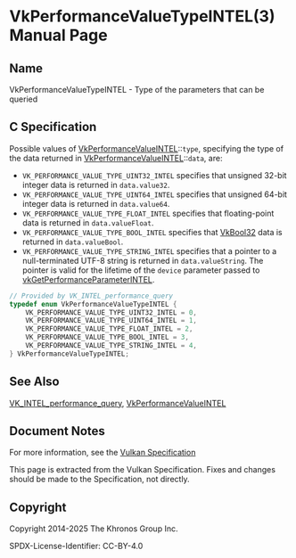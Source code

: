 # VkPerformanceValueTypeINTEL(3) Manual Page

## Name

VkPerformanceValueTypeINTEL - Type of the parameters that can be queried



## [](#_c_specification)C Specification

Possible values of [VkPerformanceValueINTEL](https://registry.khronos.org/vulkan/specs/latest/man/html/VkPerformanceValueINTEL.html)::`type`, specifying the type of the data returned in [VkPerformanceValueINTEL](https://registry.khronos.org/vulkan/specs/latest/man/html/VkPerformanceValueINTEL.html)::`data`, are:

- `VK_PERFORMANCE_VALUE_TYPE_UINT32_INTEL` specifies that unsigned 32-bit integer data is returned in `data.value32`.
- `VK_PERFORMANCE_VALUE_TYPE_UINT64_INTEL` specifies that unsigned 64-bit integer data is returned in `data.value64`.
- `VK_PERFORMANCE_VALUE_TYPE_FLOAT_INTEL` specifies that floating-point data is returned in `data.valueFloat`.
- `VK_PERFORMANCE_VALUE_TYPE_BOOL_INTEL` specifies that [VkBool32](https://registry.khronos.org/vulkan/specs/latest/man/html/VkBool32.html) data is returned in `data.valueBool`.
- `VK_PERFORMANCE_VALUE_TYPE_STRING_INTEL` specifies that a pointer to a null-terminated UTF-8 string is returned in `data.valueString`. The pointer is valid for the lifetime of the `device` parameter passed to [vkGetPerformanceParameterINTEL](https://registry.khronos.org/vulkan/specs/latest/man/html/vkGetPerformanceParameterINTEL.html).

```c++
// Provided by VK_INTEL_performance_query
typedef enum VkPerformanceValueTypeINTEL {
    VK_PERFORMANCE_VALUE_TYPE_UINT32_INTEL = 0,
    VK_PERFORMANCE_VALUE_TYPE_UINT64_INTEL = 1,
    VK_PERFORMANCE_VALUE_TYPE_FLOAT_INTEL = 2,
    VK_PERFORMANCE_VALUE_TYPE_BOOL_INTEL = 3,
    VK_PERFORMANCE_VALUE_TYPE_STRING_INTEL = 4,
} VkPerformanceValueTypeINTEL;
```

## [](#_see_also)See Also

[VK\_INTEL\_performance\_query](https://registry.khronos.org/vulkan/specs/latest/man/html/VK_INTEL_performance_query.html), [VkPerformanceValueINTEL](https://registry.khronos.org/vulkan/specs/latest/man/html/VkPerformanceValueINTEL.html)

## [](#_document_notes)Document Notes

For more information, see the [Vulkan Specification](https://registry.khronos.org/vulkan/specs/latest/html/vkspec.html#VkPerformanceValueTypeINTEL)

This page is extracted from the Vulkan Specification. Fixes and changes should be made to the Specification, not directly.

## [](#_copyright)Copyright

Copyright 2014-2025 The Khronos Group Inc.

SPDX-License-Identifier: CC-BY-4.0